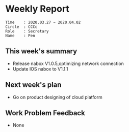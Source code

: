 # Weekly Report 
```
Time    : 2020.03.27 ~ 2020.04.02
Circle	: CCCc
Role    : Secretary
Name    : Pen
```
## This week's summary

- Release nabox V1.0.5,optimizing network connection
- Update IOS nabox to V1.1.1


## Next week's plan
- Go on product designing of cloud platform

## Work Problem Feedback

- None

